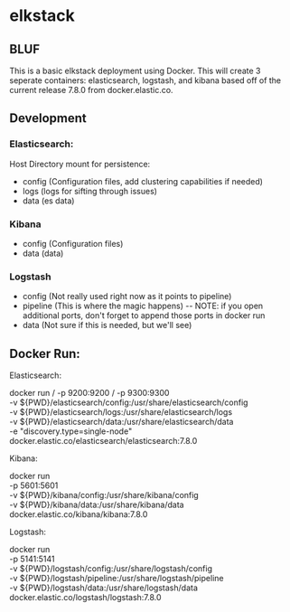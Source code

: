 # elkstack
## BLUF
This is a basic elkstack deployment using Docker.  This will create 3 seperate containers: elasticsearch, logstash, and kibana based off of the current release 7.8.0 from docker.elastic.co.  

## Development
### Elasticsearch:
Host Directory mount for persistence:
- config (Configuration files, add clustering capabilities if needed)
- logs (logs for sifting through issues)
- data (es data)

### Kibana
- config (Configuration files)
- data (data)

### Logstash
- config (Not really used right now as it points to pipeline)
- pipeline (This is where the magic happens)
-- NOTE: if you open additional ports, don't forget to append those ports in docker run
- data (Not sure if this is needed, but we'll see)

## Docker Run:

Elasticsearch:

docker run \/
    -p 9200:9200 \/
    -p 9300:9300 \
    -v ${PWD}/elasticsearch/config:/usr/share/elasticsearch/config \
    -v ${PWD}/elasticsearch/logs:/usr/share/elasticsearch/logs \
    -v ${PWD}/elasticsearch/data:/usr/share/elasticsearch/data \
    -e "discovery.type=single-node" \
docker.elastic.co/elasticsearch/elasticsearch:7.8.0

Kibana:

docker run \
    -p 5601:5601 \
    -v ${PWD}/kibana/config:/usr/share/kibana/config \
    -v ${PWD}/kibana/data:/usr/share/kibana/data \
docker.elastic.co/kibana/kibana:7.8.0

Logstash:

docker run \
    -p 5141:5141 \
    -v ${PWD}/logstash/config:/usr/share/logstash/config \
    -v ${PWD}/logstash/pipeline:/usr/share/logstash/pipeline \
    -v ${PWD}/logstash/data:/usr/share/logstash/data \
docker.elastic.co/logstash/logstash:7.8.0

